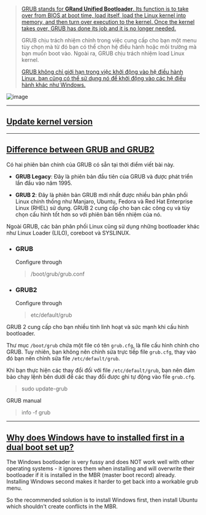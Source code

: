> [GRUB stands for **GRand Unified Bootloader**. Its function is to take over from BIOS at boot time, load itself, load the Linux kernel into memory, and then turn over execution to the kernel. Once the kernel takes over, GRUB has done its job and it is no longer needed.](https://opensource.com/article/17/3/introduction-grub2-configuration-linux)
> 
> GRUB chịu trách nhiệm chính trong việc cung cấp cho bạn một menu tùy chọn mà từ đó bạn có thể chọn hệ điều hành hoặc môi trường mà bạn muốn boot vào. Ngoài ra, GRUB chịu trách nhiệm load Linux kernel.
> 
> [GRUB không chỉ giới hạn trong việc khởi động vào hệ điều hành Linux, bạn cũng có thể sử dụng nó để khởi động vào các hệ điều hành khác như Windows.](https://quantrimang.com/grub-bootloader-la-gi-182515)

![image](https://user-images.githubusercontent.com/22516811/163780694-1674ecb5-af2d-4909-a1c2-72ade78b9de2.png)

---------

## [Update kernel version](https://askubuntu.com/questions/82140/how-can-i-boot-with-an-older-kernel-version)

---------
## [Difference between GRUB and GRUB2](https://www.cyberithub.com/what-are-the-differences-between-grub-and-grub2-boot-loader/)

Có hai phiên bản chính của GRUB có sẵn tại thời điểm viết bài này.

- **GRUB Legacy**: Đây là phiên bản đầu tiên của GRUB và được phát triển lần đầu vào năm 1995.

- **GRUB 2**: Đây là phiên bản GRUB mới nhất được nhiều bản phân phối Linux chính thống như Manjaro, Ubuntu, Fedora và Red Hat Enterprise Linux (RHEL) sử dụng. GRUB 2 cung cấp cho bạn các công cụ và tùy chọn cấu hình tốt hơn so với phiên bản tiền nhiệm của nó.

Ngoài GRUB, các bản phân phối Linux cũng sử dụng những bootloader khác như Linux Loader (LILO), coreboot và SYSLINUX.

- ### GRUB

  Configure through
  > /boot/grub/grub.conf

- ### GRUB2

  Configure through
  > etc/default/grub 

GRUB 2 cung cấp cho bạn nhiều tính linh hoạt và sức mạnh khi cấu hình bootloader.

Thư mục `/boot/grub` chứa một file có tên `grub.cfg`, là file cấu hình chính cho GRUB. Tuy nhiên, bạn không nên chỉnh sửa trực tiếp file `grub.cfg`, thay vào đó bạn nên chỉnh sửa file `/etc/default/grub`.

Khi bạn thực hiện các thay đổi đối với file `/etc/default/grub`, bạn nên đảm bảo chạy lệnh bên dưới để các thay đổi được ghi tự động vào file `grub.cfg`.
> sudo update-grub

GRUB manual
> info -f grub

-------

## [Why does Windows have to installed first in a dual boot set up?](https://askubuntu.com/questions/152991/in-setting-up-dual-boot-with-windows-and-ubuntu-which-os-do-i-install-first)

The Windows bootloader is very fussy and does NOT work well with other operating systems - it ignores them when installing and will overwrite their bootloader if it is installed in the MBR (master boot record) already. Installing Windows second makes it harder to get back into a workable grub menu.

So the recommended solution is to install Windows first, then install Ubuntu which shouldn't create conflicts in the MBR.


